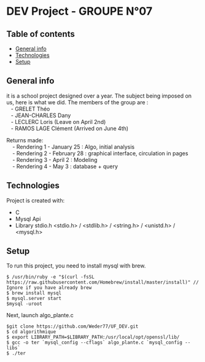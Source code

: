 # DEV Project - GROUPE N°07

## Table of contents
* [General info](#general-info)
* [Technologies](#technologies)
* [Setup](#setup)

## General info
it is a school project designed over a year. The subject being imposed on us, here is what we did. The members of the group are : <br>
&nbsp;&nbsp; - GRELET Théo <br />
&nbsp;&nbsp; - JEAN-CHARLES Dany<br />
&nbsp;&nbsp; - LECLERC Loris (Leave on April 2nd)<br />
&nbsp;&nbsp; - RAMOS LAGE Clément (Arrived on June 4th) <br />

Returns made: <br />
&nbsp; &nbsp; - Rendering 1 - January 25 : Algo, initial analysis <br />
&nbsp; &nbsp; - Rendering 2 - February 28 : graphical interface, circulation in pages <br />
&nbsp; &nbsp; - Rendering 3 - April 2 : Modeling <br />
&nbsp; &nbsp; - Rendering 4 - May 3 : database + query <br />


## Technologies
Project is created with:
* C
* Mysql Api
* Library stdio.h <stdio.h> / <stdlib.h> / <string.h> / <unistd.h> / <mysql.h>

	
## Setup
To run this project, you need to install mysql with brew.

```
$ /usr/bin/ruby -e "$(curl -fsSL https://raw.githubusercontent.com/Homebrew/install/master/install)" // Ignore if you have already brew
$ brew install mysql
$ mysql.server start
$mysql -uroot
```

Next, launch algo_plante.c 

```
$git clone https://github.com/Weder77/UF_DEV.git
$ cd algorithmique
$ export LIBRARY_PATH=$LIBRARY_PATH:/usr/local/opt/openssl/lib/
$ gcc -o ter `mysql_config --cflags` algo_plante.c `mysql_config --libs` 
$ ./ter
```
